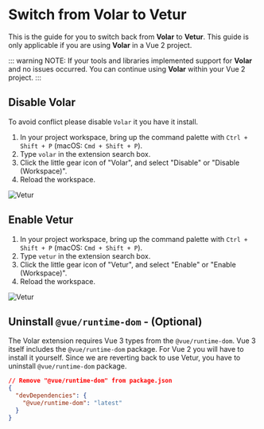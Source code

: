 # Switch from Volar to Vetur

This is the guide for you to switch back from **Volar** to **Vetur**. This guide is only applicable if you are using **Volar** in a Vue 2 project.

::: warning
NOTE: If your tools and libraries implemented support for **Volar** and no issues occurred. You can continue using **Volar** within your Vue 2 project.
:::

## Disable Volar

To avoid conflict please disable `Volar` it you have it install.

1. In your project workspace, bring up the command palette with `Ctrl + Shift + P` (macOS: `Cmd + Shift + P`).
1. Type `volar` in the extension search box.
1. Click the little gear icon of "Volar", and select "Disable" or "Disable (Workspace)".
1. Reload the workspace.

![Vetur](/resources/screenshots/vscode-disable-volar.png)

## Enable Vetur

1. In your project workspace, bring up the command palette with `Ctrl + Shift + P` (macOS: `Cmd + Shift + P`).
1. Type `vetur` in the extension search box.
1. Click the little gear icon of "Vetur", and select "Enable" or "Enable (Workspace)".
1. Reload the workspace.

![Vetur](/resources/screenshots/vscode-enable-vetur.png)

## Uninstall `@vue/runtime-dom` - (Optional)

The Volar extension requires Vue 3 types from the `@vue/runtime-dom`. Vue 3 itself includes the `@vue/runtime-dom` package. For Vue 2 you will have to install it yourself. Since we are reverting back to use Vetur, you have to uninstall `@vue/runtime-dom` package.

```json
// Remove "@vue/runtime-dom" from package.json
{
  "devDependencies": {
    "@vue/runtime-dom": "latest"
  }
}
```
